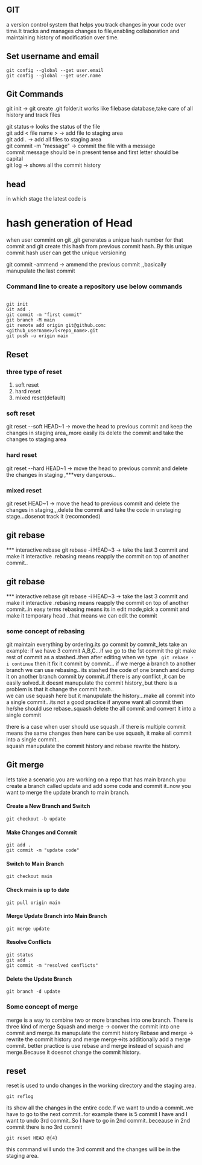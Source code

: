 ## GIT
a version control system that helps you track changes in your code over time.It tracks and manages changes to file,enabling collaboration and maintaining history of modification over time.

## Set username and email
```
git config --global --get user.email
git config --global --get user.name
```

## Git Commands
git init -> git create .git folder.it works like filebase database,take care of all history and track files

git status-> looks the status of the file  <br/>
git add < file name > -> add file to staging area <br/>
git add . -> add all files to staging area <br/>
git commit -m "message" -> commit the file with a message <br/>
commit message should be in present tense and first letter should be capital <br/>
git log -> shows all the commit history <br/>
## head
in which stage the latest code is

# hash generation of Head
when user commint on git ,git generates a unique hash number for that commit and git create this hash from previous commit hash..By this unique commit hash user can get the unique versioning

git commit -ammend -> ammend the previous commit ,,basically manupulate the last commit<br/>

### Command line to create a repository use below  commands
```

git init
Git add .
git commit -m "first commit"
git branch -M main
git remote add origin git@github.com:<github_username>/l<repo_name>.git
git push -u origin main

```


## Reset
### three type of reset
1. soft reset
2. hard reset
3. mixed reset(default)

### soft reset
git reset --soft HEAD~1 -> move the head to previous commit and keep the changes in staging area,,more easily its delete the commit and take the changes to staging area

### hard reset
git reset --hard HEAD~1 -> move the head to previous commit and delete the changes in staging ,***very dangerous..

### mixed reset
git reset HEAD~1 -> move the head to previous commit and delete the changes in staging,,,delete the commit and take the code in unstaging stage...dosenot track it
(recomonded)

## git rebase
*** interactive rebase
git rebase -i HEAD~3 -> take the last 3 commit and make it interactive .rebasing means reapply the commit on top of another commit..<br/>

## git rebase
*** interactive rebase
git rebase -i HEAD~3 -> take the last 3 commit and make it interactive .rebasing means reapply the commit on top of another commit..in easy terms rebasing means its in edit mode,pick a commit and make it temporary head ..that means we can edit the commit<br/>

### some concept of rebasing
git maintain everything by ordering.its go commit by commit,,lets take an example: if we have 3 commit A,B,C...if we go to the 1st commit the git make rest of commit as a stashed..then after editing when we type ` git rebase -i continue` 
then it fix it commit by commit...
if we merge a branch to another branch we can use rebasing..
its stashed the code of one branch and dump it on another branch commit by commit..if there is any conflict ,it can be easily solved..it doesnt manupulate the commit history,,but there is a problem is that it change the commit hash..<br/>
we can use squash here but it manupulate the history...make all commit into a single commit...its not a good practice if anyone want all commit then he/she should use rebase..squash delete the all commit and convert it into a single commit

there is a case when user should use squash..if there is multiple commit means the same changes then here can be use squash,
it make all commit into a single commit..<br/>
squash manupulate the commit history and rebase rewrite  the history.

## Git merge
lets take a scenario.you are working on a repo that has main branch.you create a branch called update and add some code and commit it..now you want to merge the update branch to main branch.
#### Create a New Branch and Switch
```
git checkout -b update

```
#### Make Changes and Commit
```
git add .
git commit -m "update code"

```
#### Switch to Main Branch
```
git checkout main

```
#### Check main is up to date
```
git pull origin main
```
#### Merge Update Branch into Main Branch
```
git merge update

```
#### Resolve Conflicts
```
git status
git add .
git commit -m "resolved conflicts"
```
#### Delete the Update Branch
```
git branch -d update
```
### Some concept of merge
merge is a way to combine two or more branches into one branch. There is three kind of merge
Squash and merge -> conver the commit into one commit and merge.its manupulate the commit history
Rebase and merge -> rewrite the commit history and merge
merge->its additionally add a merge commit.
better practice is use rebase and merge instead of squash and merge.Because it doesnot change the commit history.<br/>

## reset
reset is used to undo changes in the working directory and the staging area.

```
git reflog

```
its show all the changes in the entire code.If we want to undo a commit..we have to go to the next commit..for example there is 5 commit I have and I want to undo 3rd commit..So I have to go in 2nd commit..beceause in 2nd commit there is no 3rd commit

```
git reset HEAD @{4}

```
this command will undo the 3rd commit and the changes will be in the staging area.





